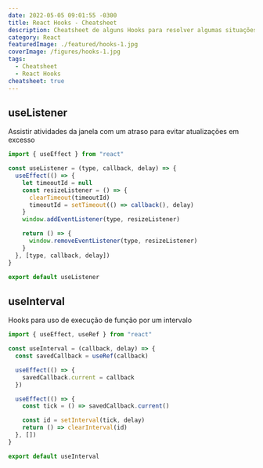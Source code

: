 ```yaml
---
date: 2022-05-05 09:01:55 -0300
title: React Hooks - Cheatsheet
description: Cheatsheet de alguns Hooks para resolver algumas situações
category: React
featuredImage: ./featured/hooks-1.jpg
coverImage: /figures/hooks-1.jpg
tags:
  - Cheatsheet
  - React Hooks
cheatsheet: true
---
```


## useListener

Assistir atividades da janela com um atraso para evitar atualizações em excesso

```javascript
import { useEffect } from "react"

const useListener = (type, callback, delay) => {
  useEffect(() => {
    let timeoutId = null
    const resizeListener = () => {
      clearTimeout(timeoutId)
      timeoutId = setTimeout(() => callback(), delay)
    }
    window.addEventListener(type, resizeListener)

    return () => {
      window.removeEventListener(type, resizeListener)
    }
  }, [type, callback, delay])
}

export default useListener
```

## useInterval

Hooks para uso de execução de função por um intervalo

```javascript
import { useEffect, useRef } from "react"

const useInterval = (callback, delay) => {
  const savedCallback = useRef(callback)

  useEffect(() => {
    savedCallback.current = callback
  })

  useEffect(() => {
    const tick = () => savedCallback.current()

    const id = setInterval(tick, delay)
    return () => clearInterval(id)
  }, [])
}

export default useInterval
```
